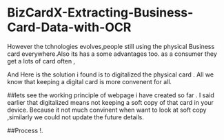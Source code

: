 # BizCardX-Extracting-Business-Card-Data-with-OCR

However the tchnologies evolves,people still using the physical Business card everywhere.Also its has a some advantages too. as a consumer they get a lots of card often ,

And Here is the solution i found is to digitalized the physical card . All we know that keeping a digital card is more convenent for all.


##lets see the working principle of webpage i have created so far .
I said earlier that digitalized means not keeping a soft copy of that card in your device.
Because it not much convinent when want to look at soft copy ,similarly we could not update the future details.


##Process
!.
